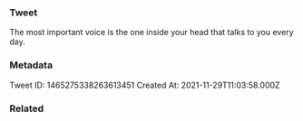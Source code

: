 ### Tweet
The most important voice is the one inside your head that talks to you every day.

### Metadata
Tweet ID: 1465275338263613451
Created At: 2021-11-29T11:03:58.000Z

### Related

